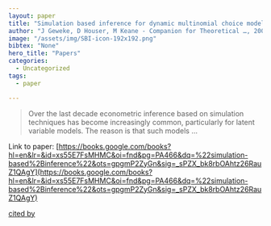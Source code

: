 ```yaml
---
layout: paper
title: "Simulation based inference for dynamic multinomial choice models"
author: "J Geweke, D Houser, M Keane - Companion for Theoretical …, 2001 - books.google.com"
image: "/assets/img/SBI-icon-192x192.png"
bibtex: "None"
hero_title: "Papers"
categories:
  - Uncategorized
tags:
  - paper

---
```

>Over the last decade econometric inference based on simulation techniques has become increasingly common, particularly for latent variable models. The reason is that such models …

Link to paper: [https://books.google.com/books?hl=en&lr=&id=xs55E7FsMHMC&oi=fnd&pg=PA466&dq=%22simulation-based%2Binference%22&ots=gpgmP2ZyGn&sig=_sPZX_bk8rbOAhtz26RauZ1QAgY](https://books.google.com/books?hl=en&lr=&id=xs55E7FsMHMC&oi=fnd&pg=PA466&dq=%22simulation-based%2Binference%22&ots=gpgmP2ZyGn&sig=_sPZX_bk8rbOAhtz26RauZ1QAgY)

[cited by](https://scholar.google.com/scholar?cites=12673945401665934438&as_sdt=2005&sciodt=0,5&hl=en&num=20)
